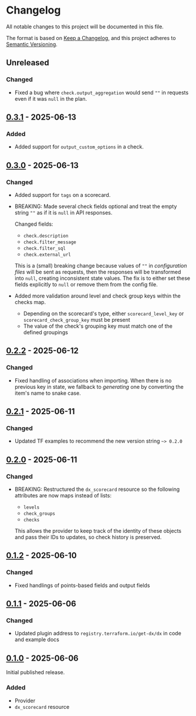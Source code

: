 # Changelog

All notable changes to this project will be documented in this file.

The format is based on [Keep a Changelog](https://keepachangelog.com/en/1.1.0/),
and this project adheres to [Semantic Versioning](https://semver.org/spec/v2.0.0.html).

## Unreleased

### Changed

- Fixed a bug where `check.output_aggregation` would send `""` in requests even if it was `null` in the plan.

## [0.3.1] - 2025-06-13

### Added

- Added support for `output_custom_options` in a check.

## [0.3.0] - 2025-06-13

### Changed

- Added support for `tags` on a scorecard.

- BREAKING: Made several check fields optional and treat the empty string `""` as if it is `null` in API responses.

  Changed fields:

  - `check.description`
  - `check.filter_message`
  - `check.filter_sql`
  - `check.external_url`

  This is a (small) breaking change because values of `""` in _configuration files_ will be sent as requests, then the responses will be transformed into `null`, creating inconsistent state values. The fix is to either set these fields explicitly to `null` or remove them from the config file.

- Added more validation around level and check group keys within the checks map.
  - Depending on the scorecard's type, either `scorecard_level_key` or `scorecard_check_group_key` must be present
  - The value of the check's grouping key must match one of the defined groupings

## [0.2.2] - 2025-06-12

### Changed

- Fixed handling of associations when importing. When there is no previous key in state, we fallback to _generating_ one by converting the item's name to snake case.

## [0.2.1] - 2025-06-11

### Changed

- Updated TF examples to recommend the new version string `~> 0.2.0`

## [0.2.0] - 2025-06-11

### Changed

- BREAKING: Restructured the `dx_scorecard` resource so the following attributes are now maps instead of lists:

  - `levels`
  - `check_groups`
  - `checks`

  This allows the provider to keep track of the identity of these objects and pass their IDs to updates, so check history is preserved.

## [0.1.2] - 2025-06-10

### Changed

- Fixed handlings of points-based fields and output fields

## [0.1.1] - 2025-06-06

### Changed

- Updated plugin address to `registry.terraform.io/get-dx/dx` in code and example docs

## [0.1.0] - 2025-06-06

Initial published release.

### Added

- Provider
- `dx_scorecard` resource

[0.3.1]: https://github.com/get-dx/terraform-provider-dx/compare/v0.3.0...v0.3.1
[0.3.0]: https://github.com/get-dx/terraform-provider-dx/compare/v0.2.2...v0.3.0
[0.2.2]: https://github.com/get-dx/terraform-provider-dx/compare/v0.2.1...v0.2.2
[0.2.1]: https://github.com/get-dx/terraform-provider-dx/compare/v0.2.0...v0.2.1
[0.2.0]: https://github.com/get-dx/terraform-provider-dx/compare/v0.1.2...v0.2.0
[0.1.2]: https://github.com/get-dx/terraform-provider-dx/compare/v0.1.1...v0.1.2
[0.1.1]: https://github.com/get-dx/terraform-provider-dx/compare/v0.1.0...v0.1.1
[0.1.0]: https://github.com/get-dx/terraform-provider-dx/releases/tag/v0.1.0
